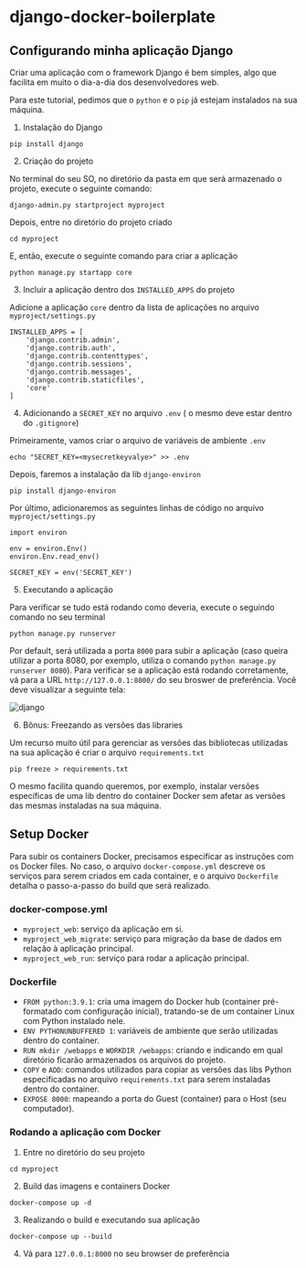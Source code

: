 # django-docker-boilerplate

## Configurando minha aplicação Django

Criar uma aplicação com o framework Django é bem simples, algo que facilita em muito o dia-a-dia dos desenvolvedores web. 

Para este tutorial, pedimos que o `python` e o `pip` já estejam instalados na sua máquina.

1. Instalação do Django
```
pip install django
```

2. Criação do projeto

No terminal do seu SO, no diretório da pasta em que será armazenado o projeto, execute o seguinte comando:
```
django-admin.py startproject myproject
```
Depois, entre no diretório do projeto criado
```
cd myproject
```
E, então, execute o seguinte comando para criar a aplicação
```
python manage.py startapp core
```

3. Incluir a aplicação dentro dos `INSTALLED_APPS` do projeto

Adicione a aplicação `core` dentro da lista de aplicações no arquivo `myproject/settings.py`
```
INSTALLED_APPS = [
    'django.contrib.admin',
    'django.contrib.auth',
    'django.contrib.contenttypes',
    'django.contrib.sessions',
    'django.contrib.messages',
    'django.contrib.staticfiles',
    'core'
]
```


4. Adicionando a `SECRET_KEY` no arquivo `.env` ( o mesmo deve estar dentro do `.gitignore`)

Primeiramente, vamos criar o arquivo de variáveis de ambiente `.env`
```
echo "SECRET_KEY=<mysecretkeyvalye>" >> .env
```
Depois, faremos a instalação da lib `django-environ`
```
pip install django-environ
```
Por último, adicionaremos as seguintes linhas de código no arquivo `myproject/settings.py`
```
import environ

env = environ.Env()
environ.Env.read_env()

SECRET_KEY = env('SECRET_KEY')
```

5. Executando a aplicação

Para verificar se tudo está rodando como deveria, execute o seguindo comando no seu terminal
```
python manage.py runserver
```
Por default, será utilizada a porta `8000` para subir a aplicação (caso queira utilizar a porta 8080, por exemplo, utiliza o comando `python manage.py runserver 8080`). Para verificar se a aplicação está rodando corretamente, vá para a URL `http://127.0.0.1:8000/` do seu broswer de preferência. Você deve visualizar a seguinte tela:

![django](https://user-images.githubusercontent.com/37030292/126253538-e4296fc0-fdf5-41ca-97da-f5725f77b863.PNG)

6. Bônus: Freezando as versões das libraries

Um recurso muito útil para gerenciar as versões das bibliotecas utilizadas na sua aplicação é criar o arquivo `requirements.txt`
```
pip freeze > requirements.txt
```
O mesmo facilita quando queremos, por exemplo, instalar versões específicas de uma lib dentro do container Docker sem afetar as versões das mesmas instaladas na sua máquina.


## Setup Docker

Para subir os containers Docker, precisamos especificar as instruções com os Docker files. No caso, o arquivo `docker-compose.yml` descreve os serviços para serem criados em cada container, e o arquivo `Dockerfile` detalha o passo-a-passo do build que será realizado.

### docker-compose.yml

- `myproject_web`: serviço da aplicação em si.
- `myproject_web_migrate`: serviço para migração da base de dados em relação à aplicação principal.
- `myproject_web_run`: serviço para rodar a aplicação principal.

### Dockerfile

- `FROM python:3.9.1`: cria uma imagem do Docker hub (container pré-formatado com configuração inicial), tratando-se de um container Linux com Python instalado nele.
- `ENV PYTHONUNBUFFERED 1`: variáveis de ambiente que serão utilizadas dentro do container.
- `RUN mkdir /webapps` e `WORKDIR /webapps`: criando e indicando em qual diretório ficarão armazenados os arquivos do projeto.
- `COPY` e `ADD`: comandos utilizados para copiar as versões das libs Python especificadas no arquivo `requirements.txt` para serem instaladas dentro do container.
- `EXPOSE 8000`: mapeando a porta do Guest (container) para o Host (seu computador). 

### Rodando a aplicação com Docker

1. Entre no diretório do seu projeto

`cd myproject`

2. Build das imagens e containers Docker

`docker-compose up -d`

3. Realizando o build e executando sua aplicação

`docker-compose up --build`

4. Vá para `127.0.0.1:8000` no seu browser de preferência